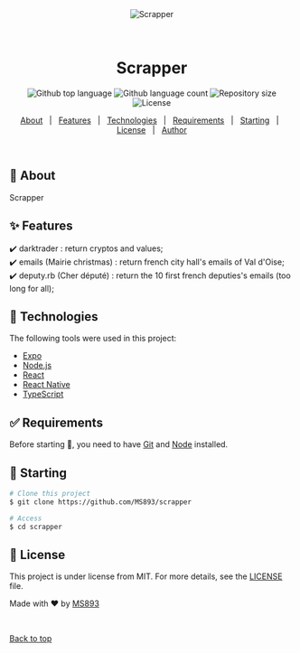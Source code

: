 <div align="center" id="top"> 
  <img src="./.github/app.gif" alt="Scrapper" />

  &#xa0;

  <!-- <a href="https://scrapper.netlify.app">Demo</a> -->
</div>

<h1 align="center">Scrapper</h1>

<p align="center">
  <img alt="Github top language" src="https://img.shields.io/github/languages/top/MS893/scrapper?color=56BEB8">

  <img alt="Github language count" src="https://img.shields.io/github/languages/count/MS893/scrapper?color=56BEB8">

  <img alt="Repository size" src="https://img.shields.io/github/repo-size/MS893/scrapper?color=56BEB8">

  <img alt="License" src="https://img.shields.io/github/license/MS893/scrapper?color=56BEB8">

  <!-- <img alt="Github issues" src="https://img.shields.io/github/issues/MS893/scrapper?color=56BEB8" /> -->

  <!-- <img alt="Github forks" src="https://img.shields.io/github/forks/MS893/scrapper?color=56BEB8" /> -->

  <!-- <img alt="Github stars" src="https://img.shields.io/github/stars/MS893/scrapper?color=56BEB8" /> -->
</p>

<!-- Status -->

<!-- <h4 align="center"> 
	🚧  Scrapper 🚀 Under construction...  🚧
</h4> 

<hr> -->

<p align="center">
  <a href="#dart-about">About</a> &#xa0; | &#xa0; 
  <a href="#sparkles-features">Features</a> &#xa0; | &#xa0;
  <a href="#rocket-technologies">Technologies</a> &#xa0; | &#xa0;
  <a href="#white_check_mark-requirements">Requirements</a> &#xa0; | &#xa0;
  <a href="#checkered_flag-starting">Starting</a> &#xa0; | &#xa0;
  <a href="#memo-license">License</a> &#xa0; | &#xa0;
  <a href="https://github.com/MS893" target="_blank">Author</a>
</p>

<br>

## :dart: About ##

Scrapper

## :sparkles: Features ##

:heavy_check_mark: darktrader : return cryptos and values;\
:heavy_check_mark: emails (Mairie christmas) : return french city hall's emails of Val d'Oise;\
:heavy_check_mark: deputy.rb (Cher député) : return the 10 first french deputies's emails (too long for all);

## :rocket: Technologies ##

The following tools were used in this project:

- [Expo](https://expo.io/)
- [Node.js](https://nodejs.org/en/)
- [React](https://pt-br.reactjs.org/)
- [React Native](https://reactnative.dev/)
- [TypeScript](https://www.typescriptlang.org/)

## :white_check_mark: Requirements ##

Before starting :checkered_flag:, you need to have [Git](https://git-scm.com) and [Node](https://nodejs.org/en/) installed.

## :checkered_flag: Starting ##

```bash
# Clone this project
$ git clone https://github.com/MS893/scrapper

# Access
$ cd scrapper

```

## :memo: License ##

This project is under license from MIT. For more details, see the [LICENSE](LICENSE.md) file.


Made with :heart: by <a href="https://github.com/MS893" target="_blank">MS893</a>

&#xa0;

<a href="#top">Back to top</a>
